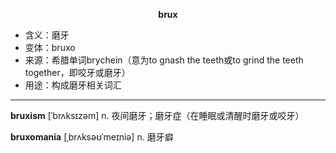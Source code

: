 
**<center>brux</center>**

- <span class="definition">含义：磨牙</span>
- <span class="definition">变体：bruxo</span>
- <span class="definition">来源：希腊单词brychein（意为to gnash the teeth或to grind the teeth together，即咬牙或磨牙）</span>
- <span class="definition">用途：构成磨牙相关词汇</span>


---


<span class="vocabulary">**bruxism**</span> [ˈbrʌksɪzəm] n. 夜间磨牙；磨牙症（在睡眠或清醒时磨牙或咬牙）

<span class="vocabulary">**bruxomania**</span> [ˌbrʌksəʊˈmeɪniə] n. 磨牙癖
